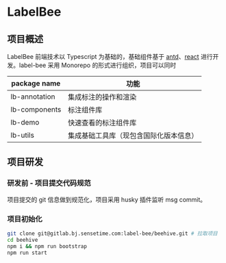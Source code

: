 # LabelBee
## 项目概述

LabelBee 前端技术以 Typescript 为基础的，基础组件基于 [antd](https://ant.design/)、[react](https://reactjs.org/) 进行开发。label-bee 采用 Monorepo 的形式进行组织，项目可以同时

| package name  | 功能                                   |
| ------------- | -------------------------------------- |
| lb-annotation | 集成标注的操作和渲染                   |
| lb-components | 标注组件库                             |
| lb-demo       | 快速查看的标注组件库                   |
| lb-utils      | 集成基础工具库（现包含国际化版本信息） |

## 项目研发
### 研发前 - 项目提交代码规范

项目提交的 git 信息做到规范化，项目采用 husky 插件监听 msg commit。

### 项目初始化

```bash
git clone git@gitlab.bj.sensetime.com:label-bee/beehive.git # 拉取项目
cd beehive
npm i && npm run bootstrap
npm run start
```

